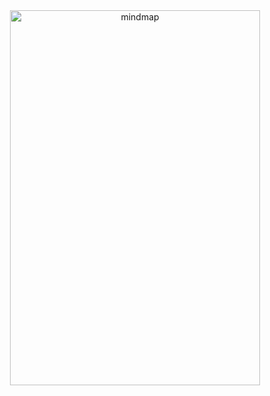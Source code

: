 

<div align="center">
<img src="https://github.com/bifeng/nlp_paper_notes/raw/master/image/mindmap.jpg" width="400" height="600" alt="mindmap"></img>
</div>
<https://raw.githubusercontent.com/wiki/hankcs/HanLP/img/mindmap.jpg>



